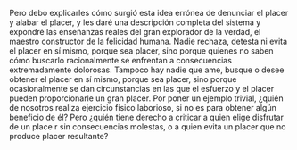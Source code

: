 Pero debo explicarles cómo surgió esta idea errónea de denunciar el placer y alabar el placer, y les daré una descripción completa del sistema
 y expondré las enseñanzas reales del gran explorador de la verdad, el maestro constructor de la felicidad humana. Nadie rechaza, detesta ni 
 evita el placer en sí mismo, porque sea placer, sino porque quienes no saben cómo buscarlo racionalmente se enfrentan a consecuencias extremadamente
  dolorosas. Tampoco hay nadie que ame, busque o desee obtener el placer en sí mismo, porque sea placer, sino porque ocasionalmente se dan circunstancias
   en las que el esfuerzo y el placer pueden proporcionarle un gran placer. Por poner un ejemplo trivial, ¿quién de nosotros realiza ejercicio
    físico laborioso, si no es para obtener algún beneficio de él? Pero ¿quién tiene derecho a criticar a quien elige disfrutar de un place
    r sin consecuencias molestas, o a quien evita un placer que no produce placer resultante?
